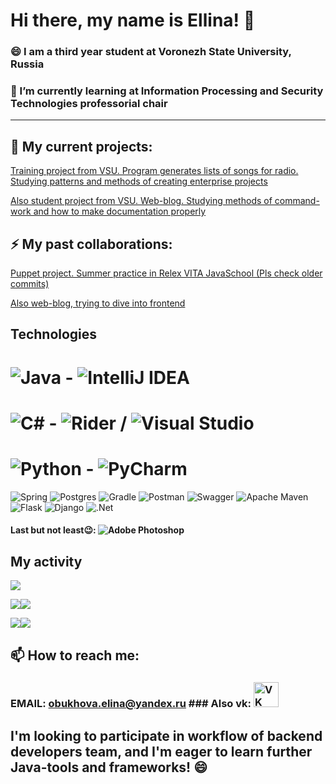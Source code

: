 # Hi there, my name is Ellina! 👋

### 😄 I am a third year student at Voronezh State University, Russia
### 🌱 I’m currently learning at Information Processing and Security Technologies professorial chair

---

## 🔭 My current projects:

[Training project from VSU. Program generates lists of songs for radio. Studying patterns and methods of creating enterprise projects](https://github.com/WriteWrote/RadioStation)


[Also student project from VSU. Web-blog. Studying methods of command-work and how to make documentation properly](https://github.com/pressEm/PT_Twitter)

## ⚡ My past collaborations:
[Puppet project. Summer practice in Relex VITA JavaSchool (Pls check older commits)](https://github.com/TheyCallMeRobinson/healthtech-backend)

[Also web-blog, trying to dive into frontend](https://github.com/DenisRybas/SocialNetwork/tree/Front)

## Technologies

<!--Badges of technologies -->
# ![Java](https://img.shields.io/badge/java-%23ED8B00.svg?style=for-the-badge&logo=java&logoColor=white) - ![IntelliJ IDEA](https://img.shields.io/badge/IntelliJIDEA-000000.svg?style=for-the-badge&logo=intellij-idea&logoColor=white)

# ![C#](https://img.shields.io/badge/c%23-%23239120.svg?style=for-the-badge&logo=c-sharp&logoColor=white) - ![Rider](https://img.shields.io/badge/Rider-000000.svg?style=for-the-badge&logo=Rider&logoColor=white&color=black&labelColor=crimson) / ![Visual Studio](https://img.shields.io/badge/Visual%20Studio-5C2D91.svg?style=for-the-badge&logo=visual-studio&logoColor=white)

# ![Python](https://img.shields.io/badge/python-3670A0?style=for-the-badge&logo=python&logoColor=ffdd54) - ![PyCharm](https://img.shields.io/badge/pycharm-143?style=for-the-badge&logo=pycharm&logoColor=black&color=black&labelColor=green)

![Spring](https://img.shields.io/badge/spring-%236DB33F.svg?style=for-the-badge&logo=spring&logoColor=white)
![Postgres](https://img.shields.io/badge/postgres-%23316192.svg?style=for-the-badge&logo=postgresql&logoColor=white)
![Gradle](https://img.shields.io/badge/Gradle-02303A.svg?style=for-the-badge&logo=Gradle&logoColor=white)
![Postman](https://img.shields.io/badge/Postman-FF6C37?style=for-the-badge&logo=postman&logoColor=white)
![Swagger](https://img.shields.io/badge/-Swagger-%23Clojure?style=for-the-badge&logo=swagger&logoColor=white)
![Apache Maven](https://img.shields.io/badge/Apache%20Maven-C71A36?style=for-the-badge&logo=Apache%20Maven&logoColor=white)
![Flask](https://img.shields.io/badge/flask-%23000.svg?style=for-the-badge&logo=flask&logoColor=white)
![Django](https://img.shields.io/badge/django-%23092E20.svg?style=for-the-badge&logo=django&logoColor=white)
![.Net](https://img.shields.io/badge/.NET-5C2D91?style=for-the-badge&logo=.net&logoColor=white)

#### Last but not least😉: ![Adobe Photoshop](https://img.shields.io/badge/adobe%20photoshop-%2331A8FF.svg?style=for-the-badge&logo=adobe%20photoshop&logoColor=white)

<!---Для компактной версии-->
<!--[![Top Langs](https://github-readme-stats.vercel.app/api/top-langs/?username=anuraghazra&layout=compact)](https://github.com/anuraghazra/github-readme-stats)-->

<!--Темная тема:  
[![KnlnKS's LeetCode stats](https://leetcode-stats-six.vercel.app/api?username=KnlnKS&theme=dark)](https://github.com/KnlnKS/leetcode-stats)
-->
## My activity

<!--Карточка профиля: -->
![](https://github-profile-summary-cards.vercel.app/api/cards/profile-details?username=WriteWrote&theme=solarized_dark)

<!--Статистика языков в коммитах:--><!--Статистика языков в репозиториях:-->
![](https://github-profile-summary-cards.vercel.app/api/cards/most-commit-language?username=WriteWrote&theme=solarized_dark)![](https://github-profile-summary-cards.vercel.app/api/cards/repos-per-language?username=WriteWrote&theme=solarized_dark)

<!--Статистика профиля:--><!--Данные по коммитам за сутки:-->
![](https://github-profile-summary-cards.vercel.app/api/cards/stats?username=WriteWrote&theme=solarized_dark)![](https://github-profile-summary-cards.vercel.app/api/cards/productive-time?username=WriteWrote&theme=solarized_dark)

## 📫 How to reach me:

### EMAIL: obukhova.elina@yandex.ru               ### Also vk: [<img alt="VK" width="40px" src="https://img.icons8.com/color/452/vk-circled.png" />](https://vk.com/captainofwardrobe)

## I'm looking to participate in workflow of backend developers team, and I'm eager to learn further Java-tools and frameworks! 😄

<!--
**WriteWrote/WriteWrote** is a ✨ _special_ ✨ repository because its `README.md` (this file) appears on your GitHub profile.

Here are some ideas to get you started:

- 🔭 I’m currently working on ...
- 🌱 I’m currently learning ...
- 👯 I’m looking to collaborate on ...
- 🤔 I’m looking for help with ...
- 💬 Ask me about ...
- 📫 How to reach me: ...
- 😄 Pronouns: ...
- ⚡ Fun fact: ...
-->
